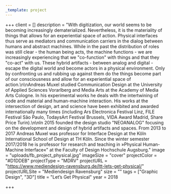 ```yaml
---
_template: project
---
```


+++
client = []
description = "With digitization, our world seems to be becoming increasingly dematerialized. Nevertheless, it is the materiality of things that allows for an experiential space of action. Physical interfaces thus serve as mediators and communication carriers in the dialog between humans and abstract machines. While in the past the distribution of roles was still clear - the human being acts, the machine functions - we are increasingly experiencing that we \"co-function\" with things and that they \"co-act\" with us. These hybrid artifacts - between analog and digital - escape the digital world and become actors in a physical environment. Only by confronting us and rubbing up against them do the things become part of our consciousness and allow for an experiential space of action.\n\nAndreas Muxel studied Communication Design at the University of Applied Sciences Vorarlberg and Media Arts at the Academy of Media Arts Cologne. In his experimental works he deals with the intertwining of code and material and human-machine interaction. His works at the intersection of design, art and science have been exhibited and awarded internationally many times (including Ars Electronica Festival Linz, FILE Festival São Paulo, TodaysArt Festival Brussels, VIDA Award Madrid, Share Price Turin).\n\nIn 2015 founded the design studio \"NEOANALOG\" focusing on the development and design of hybrid artifacts and spaces. From 2013 to 2017 Andreas Muxel was professor for Interface Design at the Köln International School of Design at TH Köln. Since the winter semester 2017/2018 he is professor for research and teaching in »Physical Human-Machine Interface«\" at the Faculty of Design Hochschule Augsburg."
image = "uploads/fb_project_physical.jpg"
imageSize = "cover"
projectColor = "#D1DDEB"
projectType = "MDRV"
projectURL = "https://www.mediendesign-ravensburg.de/ltt-lets-get-physical/"
projectURLSite = "Mediendesign Ravensburg"
size = ""
tags = ["Graphic Design", "3D"]
title = "Let’s Get Physical"
year = 2018

+++
